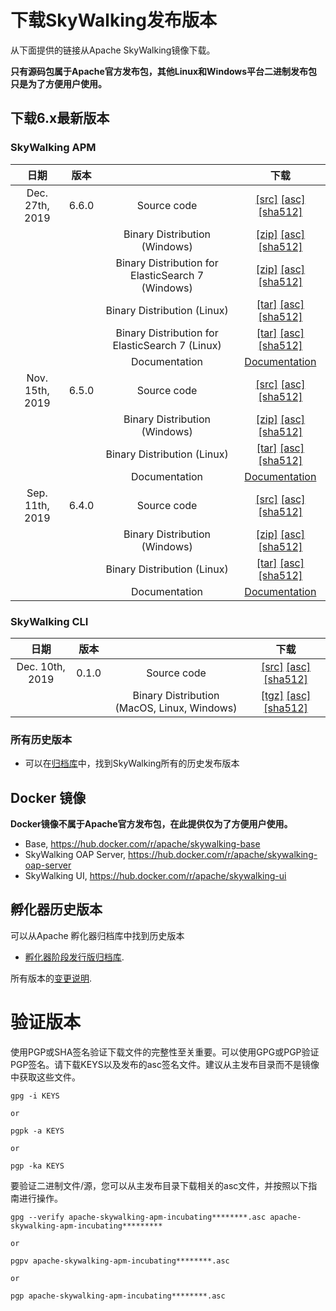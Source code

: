 # 下载SkyWalking发布版本
从下面提供的链接从Apache SkyWalking镜像下载。

**只有源码包属于Apache官方发布包，其他Linux和Windows平台二进制发布包只是为了方便用户使用。**

## 下载6.x最新版本

### SkyWalking APM
| 日期 | 版本| | 下载 |
|:---:|:--:|:--:|:--:|
| Dec. 27th, 2019 | 6.6.0 | Source code| [[src]](https://www.apache.org/dyn/closer.cgi/skywalking/6.6.0/apache-skywalking-apm-6.6.0-src.tgz) [[asc]](https://www.apache.org/dist/skywalking/6.6.0/apache-skywalking-apm-6.6.0-src.tgz.asc) [[sha512]](https://www.apache.org/dist/skywalking/6.6.0/apache-skywalking-apm-6.6.0-src.tgz.sha512)|
| | | Binary Distribution (Windows)| [[zip]](https://www.apache.org/dyn/closer.cgi/skywalking/6.6.0/apache-skywalking-apm-6.6.0.zip) [[asc]](https://www.apache.org/dist/skywalking/6.6.0/apache-skywalking-apm-6.6.0.zip.asc) [[sha512]](https://www.apache.org/dist/skywalking/6.6.0/apache-skywalking-apm-6.6.0.zip.sha512)|
| | | Binary Distribution for ElasticSearch 7 (Windows)| [[zip]](https://www.apache.org/dyn/closer.cgi/skywalking/6.6.0/apache-skywalking-apm-es7-6.6.0.zip) [[asc]](https://www.apache.org/dist/skywalking/6.6.0/apache-skywalking-apm-es7-6.6.0.zip.asc) [[sha512]](https://www.apache.org/dist/skywalking/6.6.0/apache-skywalking-apm-es7-6.6.0.zip.sha512)|
| | | Binary Distribution (Linux) | [[tar]](https://www.apache.org/dyn/closer.cgi/skywalking/6.6.0/apache-skywalking-apm-6.6.0.tar.gz) [[asc]](https://www.apache.org/dist/skywalking/6.6.0/apache-skywalking-apm-6.6.0.tar.gz.asc) [[sha512]](https://www.apache.org/dist/skywalking/6.6.0/apache-skywalking-apm-6.6.0.tar.gz.sha512)|
| | | Binary Distribution for ElasticSearch 7 (Linux) | [[tar]](https://www.apache.org/dyn/closer.cgi/skywalking/6.6.0/apache-skywalking-apm-es7-6.6.0.tar.gz) [[asc]](https://www.apache.org/dist/skywalking/6.6.0/apache-skywalking-apm-es7-6.6.0.tar.gz.asc) [[sha512]](https://www.apache.org/dist/skywalking/6.6.0/apache-skywalking-apm-es7-6.6.0.tar.gz.sha512)|
| | | Documentation| [Documentation](https://github.com/apache/skywalking/blob/v6.6.0/docs/README.md) |
| Nov. 15th, 2019 | 6.5.0 | Source code| [[src]](https://www.apache.org/dyn/closer.cgi/skywalking/6.5.0/apache-skywalking-apm-6.5.0-src.tgz) [[asc]](https://www.apache.org/dist/skywalking/6.5.0/apache-skywalking-apm-6.5.0-src.tgz.asc) [[sha512]](https://www.apache.org/dist/skywalking/6.5.0/apache-skywalking-apm-6.5.0-src.tgz.sha512)|
| | | Binary Distribution (Windows)| [[zip]](https://www.apache.org/dyn/closer.cgi/skywalking/6.5.0/apache-skywalking-apm-6.5.0.zip) [[asc]](https://www.apache.org/dist/skywalking/6.5.0/apache-skywalking-apm-6.5.0.zip.asc) [[sha512]](https://www.apache.org/dist/skywalking/6.5.0/apache-skywalking-apm-6.5.0.zip.sha512)|
| | | Binary Distribution (Linux) | [[tar]](https://www.apache.org/dyn/closer.cgi/skywalking/6.5.0/apache-skywalking-apm-6.5.0.tar.gz) [[asc]](https://www.apache.org/dist/skywalking/6.5.0/apache-skywalking-apm-6.5.0.tar.gz.asc) [[sha512]](https://www.apache.org/dist/skywalking/6.5.0/apache-skywalking-apm-6.5.0.tar.gz.sha512)|
| | | Documentation| [Documentation](https://github.com/apache/skywalking/blob/v6.5.0/docs/README.md) |
| Sep. 11th, 2019 | 6.4.0 | Source code| [[src]](https://www.apache.org/dyn/closer.cgi/skywalking/6.4.0/apache-skywalking-apm-6.4.0-src.tgz) [[asc]](https://www.apache.org/dist/skywalking/6.4.0/apache-skywalking-apm-6.4.0-src.tgz.asc) [[sha512]](https://www.apache.org/dist/skywalking/6.4.0/apache-skywalking-apm-6.4.0-src.tgz.sha512)|
| | | Binary Distribution (Windows)| [[zip]](https://www.apache.org/dyn/closer.cgi/skywalking/6.4.0/apache-skywalking-apm-6.4.0.zip) [[asc]](https://www.apache.org/dist/skywalking/6.4.0/apache-skywalking-apm-6.4.0.zip.asc) [[sha512]](https://www.apache.org/dist/skywalking/6.4.0/apache-skywalking-apm-6.4.0.zip.sha512)|
| | | Binary Distribution (Linux) | [[tar]](https://www.apache.org/dyn/closer.cgi/skywalking/6.4.0/apache-skywalking-apm-6.4.0.tar.gz) [[asc]](https://www.apache.org/dist/skywalking/6.4.0/apache-skywalking-apm-6.4.0.tar.gz.asc) [[sha512]](https://www.apache.org/dist/skywalking/6.4.0/apache-skywalking-apm-6.4.0.tar.gz.sha512)|
| | | Documentation| [Documentation](https://github.com/apache/skywalking/blob/v6.4.0/docs/README.md) |

### SkyWalking CLI
| 日期 | 版本| | 下载 |
|:---:|:--:|:--:|:--:|
| Dec. 10th, 2019 | 0.1.0 | Source code| [[src]](https://www.apache.org/dyn/closer.cgi/skywalking/cli/0.1.0/skywalking-cli-0.1.0-src.tgz) [[asc]](https://www.apache.org/dist/skywalking/cli/0.1.0/skywalking-cli-0.1.0-src.tgz.asc) [[sha512]](https://www.apache.org/dist/skywalking/cli/0.1.0/skywalking-cli-0.1.0-src.tgz.sha512)|
| | | Binary Distribution (MacOS, Linux, Windows)| [[tgz]](https://www.apache.org/dyn/closer.cgi/skywalking/cli/0.1.0/skywalking-cli-0.1.0-bin.tgz) [[asc]](https://www.apache.org/dist/skywalking/cli/0.1.0/skywalking-cli-0.1.0-bin.tgz.asc) [[sha512]](https://www.apache.org/dist/skywalking/cli/0.1.0/skywalking-cli-0.1.0-bin.tgz.sha512)|


### 所有历史版本
* 可以在[归档库](https://archive.apache.org/dist/skywalking/)中，找到SkyWalking所有的历史发布版本

## Docker 镜像
**Docker镜像不属于Apache官方发布包，在此提供仅为了方便用户使用。**

- Base, https://hub.docker.com/r/apache/skywalking-base
- SkyWalking OAP Server, https://hub.docker.com/r/apache/skywalking-oap-server
- SkyWalking UI, https://hub.docker.com/r/apache/skywalking-ui

## 孵化器历史版本
可以从Apache 孵化器归档库中找到历史版本

* [孵化器阶段发行版归档库](ttps://archive.apache.org/dist/incubator/skywalking/).

所有版本的[变更说明](https://github.com/apache/incubator-skywalking/blob/master/CHANGES.md).

# 验证版本
使用PGP或SHA签名验证下载文件的完整性至关重要。可以使用GPG或PGP验证PGP签名。请下载KEYS以及发布的asc签名文件。建议从主发布目录而不是镜像中获取这些文件。

```
gpg -i KEYS

or

pgpk -a KEYS

or

pgp -ka KEYS
```

要验证二进制文件/源，您可以从主发布目录下载相关的asc文件，并按照以下指南进行操作。

```
gpg --verify apache-skywalking-apm-incubating********.asc apache-skywalking-apm-incubating*********

or

pgpv apache-skywalking-apm-incubating********.asc

or

pgp apache-skywalking-apm-incubating********.asc
```
